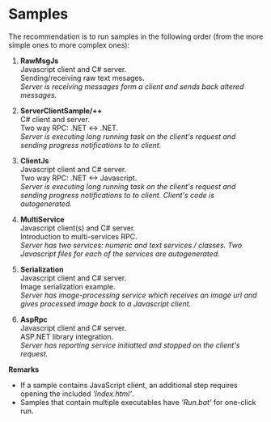 Samples
=====================

The recommendation is to run samples in the following order (from the more simple ones to more complex ones):

1. **RawMsgJs**  
    Javascript client and C# server.    
    Sending/receiving raw text mesages.  
    *Server is receiving messages form a client and sends back altered messages.*

2. **ServerClientSample/++**  
    C# client and server.   
    Two way RPC: .NET <-> .NET.  
    *Server is executing long running task on the client's request and sending progress notifications to to client.*

3. **ClientJs**  
    Javascript client and C# server.  
    Two way RPC: .NET <-> Javascript.  
    *Server is executing long running task on the client's request and sending progress notifications to to client.
    Client's code is autogenerated.*

4. **MultiService**  
    Javascript client(s) and C# server.   
    Introduction to multi-services RPC.  
    *Server has two services: numeric and text services / classes. Two Javascript files for each of the services are autogenerated.*

5. **Serialization**  
    Javascript client and C# server.   
    Image serialization example.  
    *Server has image-processing service which receives an image url and gives processed image back to a Javascript client.*

6. **AspRpc**  
    Javascript client and C# server.   
    ASP.NET library integration.  
    *Server has reporting service initiatted and stopped on the client's request.*

**Remarks**  
+ If a sample contains JavaScript client, an additional step requires opening the included *'Index.html'*.
+ Samples that contain multiple executables have *'Run.bat'* for one-click run.
